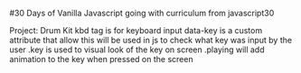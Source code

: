 #30 Days of Vanilla Javascript going with  curriculum from javascript30

Project: Drum Kit
    kbd tag is for keyboard input
    data-key is a custom attribute that allow
        this will be used in js to check what key was input by the user
    .key is used to visual look of the key on screen
    .playing will add animation to the key when pressed on the screen


